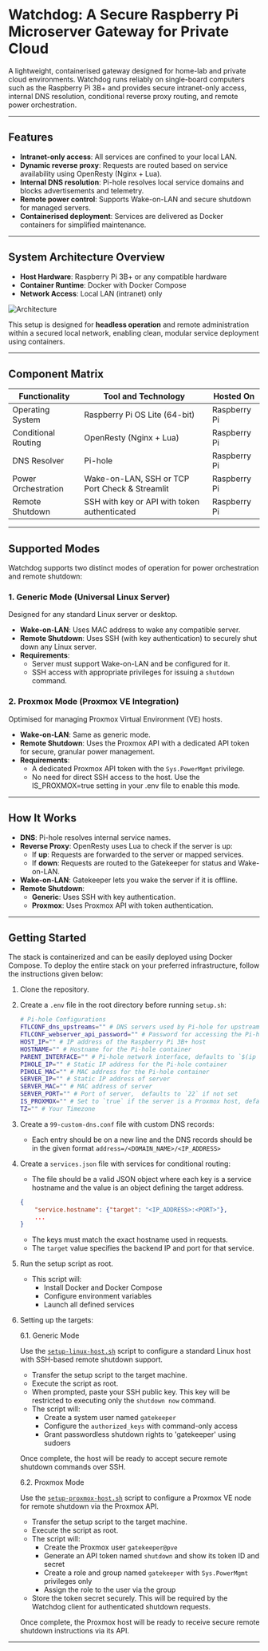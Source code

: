 # Watchdog: A Secure Raspberry Pi Microserver Gateway for Private Cloud

A lightweight, containerised gateway designed for home-lab and private cloud environments. Watchdog runs reliably on single-board computers such as the Raspberry Pi 3B+ and provides secure intranet-only access, internal DNS resolution, conditional reverse proxy routing, and remote power orchestration.

---

## Features
- **Intranet-only access**: All services are confined to your local LAN.
- **Dynamic reverse proxy**: Requests are routed based on service availability using OpenResty (Nginx + Lua).
- **Internal DNS resolution**: Pi-hole resolves local service domains and blocks advertisements and telemetry.
- **Remote power control**: Supports Wake-on-LAN and secure shutdown for managed servers.
- **Containerised deployment**: Services are delivered as Docker containers for simplified maintenance.

---

## System Architecture Overview

- **Host Hardware**: Raspberry Pi 3B+ or any compatible hardware
- **Container Runtime**: Docker with Docker Compose
- **Network Access**: Local LAN (intranet) only

![Architecture](./doc/diagrams/architecture.png)

This setup is designed for **headless operation** and remote administration within a secured local network, enabling clean, modular service deployment using containers.

---

## Component Matrix

| Functionality               | Tool and Technology                              | Hosted On      |
|-----------------------------|--------------------------------------------------|----------------|
| Operating System            | Raspberry Pi OS Lite (64-bit)                    | Raspberry Pi   |
| Conditional Routing         | OpenResty (Nginx + Lua)                          | Raspberry Pi   |
| DNS Resolver                | Pi-hole                                          | Raspberry Pi   |
| Power Orchestration         | Wake-on-LAN, SSH or TCP Port Check & Streamlit   | Raspberry Pi   |
| Remote Shutdown             | SSH with key or API with token authenticated     | Raspberry Pi   |

---

## Supported Modes

Watchdog supports two distinct modes of operation for power orchestration and remote shutdown:

### 1. Generic Mode (Universal Linux Server)
Designed for any standard Linux server or desktop.
- **Wake-on-LAN**: Uses MAC address to wake any compatible server.
- **Remote Shutdown**: Uses SSH (with key authentication) to securely shut down any Linux server.
- **Requirements**:
   - Server must support Wake-on-LAN and be configured for it.
   - SSH access with appropriate privileges for issuing a `shutdown` command.

### 2. Proxmox Mode (Proxmox VE Integration)
Optimised for managing Proxmox Virtual Environment (VE) hosts.
- **Wake-on-LAN**: Same as generic mode.
- **Remote Shutdown**: Uses the Proxmox API with a dedicated API token for secure, granular power management.
- **Requirements**: 
   - A dedicated Proxmox API token with the `Sys.PowerMgmt` privilege.
   - No need for direct SSH access to the host.
Use the IS_PROXMOX=true setting in your .env file to enable this mode.
---

## How It Works
- **DNS**: Pi-hole resolves internal service names.
- **Reverse Proxy**: OpenResty uses Lua to check if the server is up:
  - If **up**: Requests are forwarded to the server or mapped services.
  - If **down**: Requests are routed to the Gatekeeper for status and Wake-on-LAN.
- **Wake-on-LAN**: Gatekeeper lets you wake the server if it is offline.
- **Remote Shutdown**:
  - **Generic**: Uses SSH with key authentication.
  - **Proxmox**: Uses Proxmox API with token authentication.

---

## Getting Started

The stack is containerized and can be easily deployed using Docker Compose. To deploy the entire stack on your preferred infrastructure, follow the instructions given below:

1. Clone the repository.
2. Create a `.env` file in the root directory before running `setup.sh`:
    ```bash
    # Pi-hole Configurations
    FTLCONF_dns_upstreams="" # DNS servers used by Pi-hole for upstream resolution (semicolon separated)
    FTLCONF_webserver_api_password="" # Password for accessing the Pi-hole admin web interface
    HOST_IP="" # IP address of the Raspberry Pi 3B+ host
    HOSTNAME="" # Hostname for the Pi-hole container
    PARENT_INTERFACE="" # Pi-hole network interface, defaults to `$(ip route | grep default | awk '{print $5}')` if not set
    PIHOLE_IP="" # Static IP address for the Pi-hole container
    PIHOLE_MAC="" # MAC address for the Pi-hole container
    SERVER_IP="" # Static IP address of server
    SERVER_MAC="" # MAC address of server
    SERVER_PORT="" # Port of server,  defaults to `22` if not set 
    IS_PROXMOX="" # Set to `true` if the server is a Proxmox host, defaults to `false` if not set 
    TZ="" # Your Timezone
    ```
3. Create a `99-custom-dns.conf` file with custom DNS records:
    - Each entry should be on a new line and the DNS records should be in the given format `address=/<DOMAIN_NAME>/<IP_ADDRESS>`
4. Create a `services.json` file with services for conditional routing:
    - The file should be a valid JSON object where each key is a service hostname and the value is an object defining the target address.

    ```json
    {
        "service.hostname": {"target": "<IP_ADDRESS>:<PORT>"},
        ...
    }
    ```
    - The keys must match the exact hostname used in requests.
    - The `target` value specifies the backend IP and port for that service.
5. Run the setup script as root.
    - This script will:
      - Install Docker and Docker Compose
      - Configure environment variables
      - Launch all defined services

6. Setting up the targets:

   6.1. Generic Mode 

   Use the [`setup-linux-host.sh`](target/setup-linux-host.sh) script to configure a standard Linux host with SSH-based remote shutdown support.

   - Transfer the setup script to the target machine.
   - Execute the script as root.
   - When prompted, paste your SSH public key. This key will be restricted to executing only the `shutdown now` command.
   - The script will:
      - Create a system user named `gatekeeper`
      - Configure the `authorized_keys` with command-only access
      - Grant passwordless shutdown rights to 'gatekeeper' using sudoers

   Once complete, the host will be ready to accept secure remote shutdown commands over SSH.

   6.2. Proxmox Mode

   Use the [`setup-proxmox-host.sh`](target/setup-proxmox-host.sh) script to configure a Proxmox VE node for remote shutdown via the Proxmox API.

   - Transfer the setup script to the target machine.
   - Execute the script as root.
   - The script will:
      - Create the Proxmox user `gatekeeper@pve`
      - Generate an API token named `shutdown` and show its token ID and secret
      - Create a role and group named `gatekeeper` with `Sys.PowerMgmt` privileges only
      - Assign the role to the user via the group
   - Store the token secret securely. This will be required by the Watchdog client for authenticated shutdown requests.
   
   Once complete, the Proxmox host will be ready to receive secure remote shutdown instructions via its API.
---